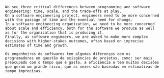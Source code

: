     We see three critical differences between programming and software engineering: time, scale, and the trade-offs at play. 
    On a software engineering project, engineers need to be more concerned with the passage of time and the eventual need for change. 
    In a software engineering organization, we need to be more concerned about scale and efficiency, both for the software we produce as well as for the organization that is producing it. 
    Finally, as software engineers, we are asked to make more complex decisions with higher-stakes outcomes, often based on imprecise estimates of time and growth.

    Os engenheiros de softwares tem algumas diferenças com os programadores em questão de exisgências de projetos, como: ser mais preocupado com o tempo que é gasto, a eficiencia e tem muitos decisões que geram um grande risco, que as vezes são baseadas em estimativas de tempo imprecisas.
